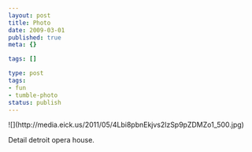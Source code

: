 ```yaml
---
layout: post
title: Photo
date: 2009-03-01
published: true
meta: {}

tags: []

type: post
tags:
- fun
- tumble-photo
status: publish
---
```

<div class="figure">            ![](http://media.eick.us/2011/05/4Lbi8pbnEkjvs2lzSp9pZDMZo1_500.jpg)        </div>

Detail detroit opera house.

